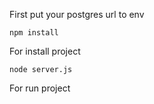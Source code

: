 First put your postgres url to env
```
npm install
```
For install project

```
node server.js
```

For run project
